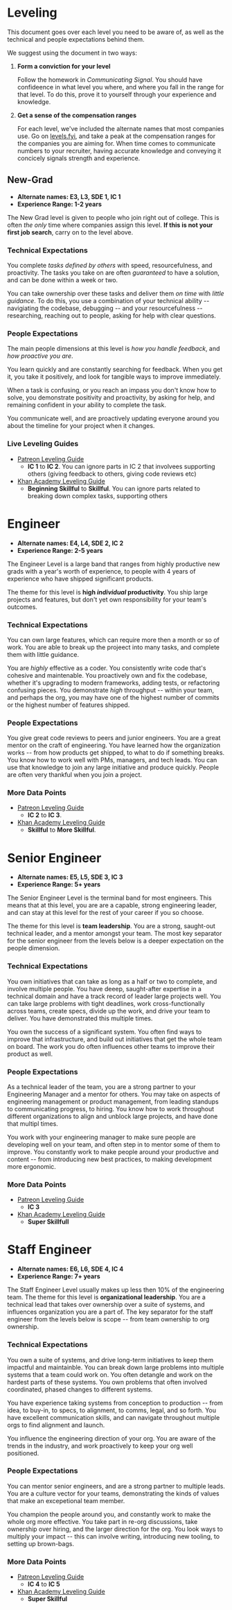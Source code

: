 # Leveling

This document goes over each level you need to be aware of, as well as the technical and people expectations behind them. 

We suggest using the document in two ways: 

1. **Form a conviction for your level**
    
    Follow the homework in *Communicating Signal*. You should have confideence in what level you where, and where you fall in the range for that level. To do this, prove it to yourself through your experience and knowledge.

2. **Get a sense of the compensation ranges**

    For each level, we've included the alternate names that most companies use. Go on [levels.fyi](https://levels.fyi), and take a peak at the compensation ranges for the companies you are aiming for. When time comes to communicate numbers to your recruiter, having accurate knowledge and conveying it concicely signals strength and experience.


## New-Grad 

- **Alternate names: E3, L3, SDE 1, IC 1**
- **Experience Range: 1-2 years**

The New Grad level is given to people who join right out of college. This is often *the only* time where companies assign this level. **If this is not your first job search**,  carry on to the level above.

### Technical Expectations

You complete *tasks defined by others* with speed, resourcefulness, and proactivity. The tasks you take on are often *guaranteed* to have a solution, and can be done within a week or two. 

You can take ownership over these tasks and deliver them *on time* with *little guidance*. To do this, you use a combination of your technical ability -- navigiating the codebase, debugging -- and your resourcefulness -- researching, reaching out to people, asking for help with clear questions. 

### People Expectations

The main people dimensions at this level is *how you handle feedback*, and *how proactive you are*. 

You learn quickly and are constantly searching for feedback. When you get it, you take it positively, and look for tangible ways to improve immediately.

When a task is confusing, or you reach an impass you don't know how to solve, you demonstrate positivity and proactivity, by asking for help, and remaining confident in your ability to complete the task. 

You communicate well, and are proactively updating everyone around you about the timeline for your project when it changes. 

### Live Leveling Guides

- [Patreon Leveling Guide](https://levels.patreon.com/)
  - **IC 1** to **IC 2**. You can ignore parts in IC 2 that involvees supporting others (giving feedback to others, giving code reviews etc)
- [Khan Academy Leveling Guide](https://docs.google.com/document/d/1qr0d05X5-AsyDYqKRCfgGGcWSshTMd_vfTggfhDpbls/)
  - **Beginning Skillful** to **Skillful**. You can ignore parts related to breaking down complex tasks, supporting others

# Engineer

- **Alternate names: E4, L4, SDE 2, IC 2**
- **Experience Range: 2-5 years**

The Engineer Level is a large band that ranges from highly productive new grads with a year's worth of experience, to people with 4 years of experience who have shipped significant products.

The theme for this level is **high *individual* productivity**. You ship large projects and features, but don't yet own responsibility for your team's outcomes.

### Technical Expectations

You can own large features, which can require more then a month or so of work. You are able to break up the projeect into many tasks, and complete them with little guidance. 

You are *highly* effective as a coder. You consistently write code that's cohesive and maintenable. You proactively own and fix the codebase, whether it's upgrading to modern frameworks, adding tests, or refactoring confusing pieces. You demonstrate *high* throughput -- within your team, and perhaps the org, you may have one of the highest number of commits or the highest number of features shipped.

### People Expectations

You give great code reviews to peers and junior engineers. You are a great mentor on the craft of engineering. You have learned how the organization works -- from how products get shipped, to what to do if something breaks. You know how to work well with PMs, managers, and tech leads. You can use that knowledge to join any large initiative and produce quickly. People are often very thankful when you join a project.

### More Data Points

- [Patreon Leveling Guide](https://levels.patreon.com/)
  - **IC 2** to **IC 3**. 
- [Khan Academy Leveling Guide](https://docs.google.com/document/d/1qr0d05X5-AsyDYqKRCfgGGcWSshTMd_vfTggfhDpbls/)
  - **Skillful** to **More Skillful**.

# Senior Engineer

- **Alternate names: E5, L5, SDE 3, IC 3**
- **Experience Range: 5+ years**

The Senior Engineer Level is the terminal band for most engineers. This means that at this level, you are are a capable, strong engineering leader, and can stay at this level for the rest of your career if you so choose.

The theme for this level is **team leadership**. You are a strong, saught-out technical leader, and a mentor amongst your team. The most key separator for the senior engineer from the levels below is a deeper expectation on the people dimension.

### Technical Expectations

You own initiatives that can take as long as a half or two to complete, and involve multiple people. You have deeep, saught-after expertise in a technical domain and have a track record of leader large projects well. You can take large problems with tight deadlines, work cross-functionally across teams, create specs, divide up the work, and drive your team to deliver. You have demonstrated this multiple times.

You own the success of a significant system. You often find ways to improve that infrastructure, and build out initiatives that get the whole team on board. The work you do often influences other teams to improve their product as well.

### People Expectations

As a technical leader of the team, you are a strong partner to your Engineering Manager and a mentor for others. You may take on aspects of engineering management or product management, from leading standups to communicating progress, to hiring. You know how to work throughout different organizations to align and unblock large projects, and have done that multipl times. 

You work with your engineering manager to make sure people are developing well on your team, and often step in to mentor some of them to improve. You constantly work to make people around your productive and content -- from introducing new best practices, to making development more ergonomic.

### More Data Points

- [Patreon Leveling Guide](https://levels.patreon.com/)
  - **IC 3**
- [Khan Academy Leveling Guide](https://docs.google.com/document/d/1qr0d05X5-AsyDYqKRCfgGGcWSshTMd_vfTggfhDpbls/)
  - **Super Skillfull**
  
# Staff Engineer

- **Alternate names: E6, L6, SDE 4, IC 4**
- **Experience Range: 7+ years**

The Staff Engineer Level usually makes up less then 10% of the engineering team. The theme for this level is **organizational leadership**. You are a technical lead that takes over ownership over a suite of systems, and influences organization you are a part of. The key separator for the staff engineer from the levels below is scope -- from team ownership to org ownership.

### Technical Expectations

You own a suite of systems, and drive long-term initiatives to keep them impactful and maintainble. You can break down large problems into multiple systems that a team could work on. You often detangle and work on the hardest parts of these systems. You own problems that often involved coordinated, phased changes to different systems.

You have experience taking systems from conception to production -- from idea, to buy-in, to specs, to alignment, to comms, legal, and so forth. You have excellent communication skills, and can navigate throughout multiple orgs to find alignment and launch.  

You influence the engineering direction of your org. You are aware of the trends in the industry, and work proactively to keep your org well positioned.

### People Expectations

You can mentor senior engineers, and are a strong partner to multiple leads. You are a culture vector for your teams, demonstrating the kinds of values that make an excepetional team member. 

You champion the people around you, and constantly work to make the whole org more effective. You take part in re-org discussions, take ownership over hiring, and the larger direction for the org. You look ways to multiply your impact -- this can involve writing, introducing new tooling, to setting up brown-bags.

### More Data Points

- [Patreon Leveling Guide](https://levels.patreon.com/)
  - **IC 4** to **IC 5**
- [Khan Academy Leveling Guide](https://docs.google.com/document/d/1qr0d05X5-AsyDYqKRCfgGGcWSshTMd_vfTggfhDpbls/)
  - **Super Skillful**
